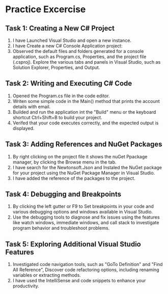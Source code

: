 # Practice Excercise
## Task 1: Creating a New C# Project

1. I have Launched Visual Studio and open a new instance.
2. I have Create a new C# Console Application project:<br>
3. Observed the default files and folders generated for a console application, such as Program.cs, Properties, and the project file (.csproj). Explore the various tabs and panels in Visual Studio, such as Solution Explorer, Properties, and Output.

## Task 2: Writing and Executing C# Code

1. Opened the Program.cs file in the code editor.
2. Writen some simple code in the Main() method that prints the account details with email.
3. Builded and run the application int the "Build" menu or the keyboard shortcut Ctrl+Shift+B to build your project.
4. Verifed that your code executes correctly, and the expected output is displayed.

## Task 3: Adding References and NuGet Packages

1. By right clicking on the project file it shows the nuGet Ppackage manager, by clicking the Browse menu in the tab.
2. I have search for the Newtonsoft.Json and Instaled the NuGet package for your project using the NuGet Package Manager in Visual Studio.
3. I have added the reference of the packages to the project.

## Task 4: Debugging and Breakpoints

1. By clicking the left gutter or F9 to Set breakpoints in your code and various debugging options and windows available in Visual Studio.
2. Use the debugging tools to diagnose and fix issues using the features like watch windows, immediate windows, and call stack to investigate program behavior and troubleshoot problems.

## Task 5: Exploring Additional Visual Studio Features
1. Investigated code navigation tools, such as "GoTo Definition" and "Find All Reference", Discover code refactoring options, including renaming variables or extracting methods.
2. I have used the IntelliSense and code snippets to enhance your productivity.